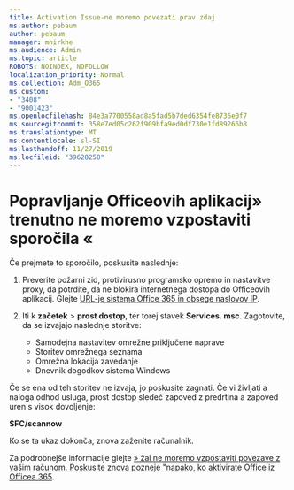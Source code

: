```yaml
---
title: Activation Issue-ne moremo povezati prav zdaj
ms.author: pebaum
author: pebaum
manager: mnirkhe
ms.audience: Admin
ms.topic: article
ROBOTS: NOINDEX, NOFOLLOW
localization_priority: Normal
ms.collection: Adm_O365
ms.custom:
- "3408"
- "9001423"
ms.openlocfilehash: 84e3a7700558ad8a5fad5b7ded6354fe8736e0f7
ms.sourcegitcommit: 358e7ed05c262f909bfa9ed0df730e1fd89266b8
ms.translationtype: MT
ms.contentlocale: sl-SI
ms.lasthandoff: 11/27/2019
ms.locfileid: "39628258"
---
```

# <a name="fixing-the-office-apps-we-are-unable-to-connect-right-now-message"></a>Popravljanje Officeovih aplikacij» trenutno ne moremo vzpostaviti sporočila «

Če prejmete to sporočilo, poskusite naslednje:

1. Preverite požarni zid, protivirusno programsko opremo in nastavitve proxy, da potrdite, da ne blokira internetnega dostopa do Officeovih aplikacij. Glejte [URL-je sistema Office 365 in obsege naslovov IP](https://docs.microsoft.com/office365/enterprise/urls-and-ip-address-ranges).

2. Iti k **začetek** > **prost dostop**, ter torej stavek **Services. msc**. Zagotovite, da se izvajajo naslednje storitve:
    - Samodejna nastavitev omrežne priključene naprave
    - Storitev omrežnega seznama
    - Omrežna lokacija zavedanje
    - Dnevnik dogodkov sistema Windows

Če se ena od teh storitev ne izvaja, jo poskusite zagnati. Če vi življati a naloga odhod usluga, prost dostop sledeč zapoved z predrtina a zapoved uren s visok dovoljenje:

**SFC/scannow**

Ko se ta ukaz dokonča, znova zaženite računalnik.

Za podrobnejše informacije glejte [» žal ne moremo vzpostaviti povezave z vašim računom. Poskusite znova pozneje "napako, ko aktivirate Office iz Officea 365](https://docs.microsoft.com/office/troubleshoot/activation-installation/issue-when-activate-office-from-office-365).